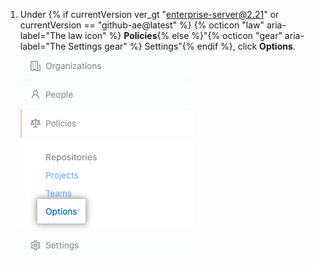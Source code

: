 1. Under {% if currentVersion ver_gt "enterprise-server@2.21" or currentVersion == "github-ae@latest" %} {% octicon "law" aria-label="The law icon" %} **Policies**{% else %}"{% octicon "gear" aria-label="The Settings gear" %} Settings"{% endif %}, click **Options**. ![Aba Opções na barra lateral de configurações da conta corporativa](/assets/images/enterprise/business-accounts/settings-options-tab.png)
